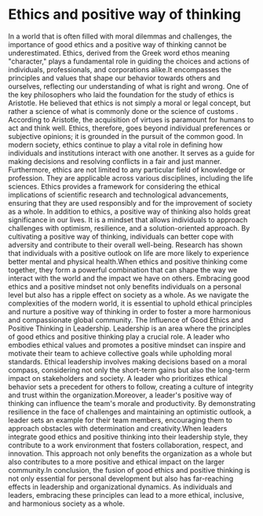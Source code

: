 # Ethics and positive way of thinking
In a world that is often filled with moral dilemmas and challenges, the importance of good ethics and a positive way of thinking cannot be underestimated. Ethics, derived from the Greek word ethos meaning "character," plays a fundamental role in guiding the choices and actions of individuals, professionals, and corporations alike.It encompasses the principles and values that shape our behavior towards others and ourselves, reflecting our understanding of what is right and wrong. One of the key philosophers who laid the foundation for the study of ethics is Aristotle. He believed that ethics is not simply a moral or legal concept, but rather a science of what is commonly done or the science of customs . According to Aristotle, the acquisition of virtues is paramount for humans to act and think well. Ethics, therefore, goes beyond individual preferences or subjective opinions; it is grounded in the pursuit of the common good. In modern society, ethics continue to play a vital role in defining how individuals and institutions interact with one another. It serves as a guide for making decisions and resolving conflicts in a fair and just manner. Furthermore, ethics are not limited to any particular field of knowledge or profession. They are applicable across various disciplines, including the life sciences. Ethics provides a framework for considering the ethical implications of scientific research and technological advancements, ensuring that they are used responsibly and for the improvement of society as a whole. 
In addition to ethics, a positive way of thinking also holds great significance in our lives. It is a mindset that allows individuals to approach challenges with optimism, resilience, and a solution-oriented approach. By cultivating a positive way of thinking, individuals can better cope with adversity and contribute to their overall well-being. Research has shown that individuals with a positive outlook on life are more likely to experience better mental and physical health.When ethics and positive thinking come together, they form a powerful combination that can shape the way we interact with the world and the impact we have on others. Embracing good ethics and a positive mindset not only benefits individuals on a personal level but also has a ripple effect on society as a whole. As we navigate the complexities of the modern world, it is essential to uphold ethical principles and nurture a positive way of thinking in order to foster a more harmonious and compassionate global community. 
The Influence of Good Ethics and Positive Thinking in Leadership. 
Leadership is an area where the principles of good ethics and positive thinking play a crucial role. A leader who embodies ethical values and promotes a positive mindset can inspire and motivate their team to achieve collective goals while upholding moral standards.   Ethical leadership involves making decisions based on a moral compass, considering not only the short-term gains but also the long-term impact on stakeholders and society. A leader who prioritizes ethical behavior sets a precedent for others to follow, creating a culture of integrity and trust within the organization.Moreover, a leader's positive way of thinking can influence the team's morale and productivity. By demonstrating resilience in the face of challenges and maintaining an optimistic outlook, a leader sets an example for their team members, encouraging them to approach obstacles with determination and creativity.When leaders integrate good ethics and positive thinking into their leadership style, they contribute to a work environment that fosters collaboration, respect, and innovation. This approach not only benefits the organization as a whole but also contributes to a more positive and ethical impact on the larger community.In conclusion, the fusion of good ethics and positive thinking is not only essential for personal development but also has far-reaching effects in leadership and organizational dynamics. As individuals and leaders, embracing these principles can lead to a more ethical, inclusive, and harmonious society as a whole.
